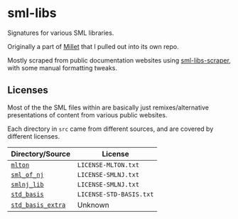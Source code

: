 # sml-libs

Signatures for various SML libraries.

Originally a part of [Millet][] that I pulled out into its own repo.

Mostly scraped from public documentation websites using [sml-libs-scraper][], with some manual formatting tweaks.

## Licenses

Most of the the SML files within are basically just remixes/alternative presentations of content from various public websites.

Each directory in `src` came from different sources, and are covered by different licenses.

| Directory/Source      | License                 |
| --------------------- | ----------------------- |
| [`mlton`][]           | `LICENSE-MLTON.txt`     |
| [`sml_of_nj`][]       | `LICENSE-SMLNJ.txt`     |
| [`smlnj_lib`][]       | `LICENSE-SMLNJ.txt`     |
| [`std_basis`][]       | `LICENSE-STD-BASIS.txt` |
| [`std_basis_extra`][] | Unknown                 |

[millet]: https://github.com/azdavis/millet
[sml-libs-scraper]: https://github.com/azdavis/sml-libs-scraper
[`mlton`]: http://mlton.org/MLtonStructure
[`sml_of_nj`]: https://www.smlnj.org/doc/SMLofNJ/pages/index-all.html
[`smlnj_lib`]: https://www.smlnj.org/doc/smlnj-lib
[`std_basis`]: https://smlfamily.github.io/Basis
[`std_basis_extra`]: https://github.com/SMLFamily/BasisLibrary

